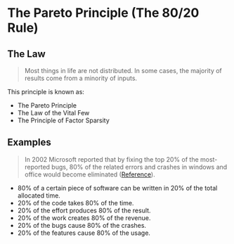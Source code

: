 # The Pareto Principle (The 80/20 Rule)

## The Law

> Most things in life are not distributed. In some cases, the majority of results come from a minority of inputs.

This principle is known as:

- The Pareto Principle
- The Law of the Vital Few
- The Principle of Factor Sparsity

## Examples

> In 2002 Microsoft reported that by fixing the top 20% of the most-reported bugs, 80% of the related errors and crashes in windows and office would become eliminated ([Reference](https://www.crn.com/news/security/18821726/microsofts-ceo-80-20-rule-applies-to-bugs-not-just-features.htm)).

- 80% of a certain piece of software can be written in 20% of the total allocated time.
- 20% of the code takes 80% of the time.
- 20% of the effort produces 80% of the result.
- 20% of the work creates 80% of the revenue.
- 20% of the bugs cause 80% of the crashes.
- 20% of the features cause 80% of the usage.
